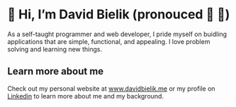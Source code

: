 # 👋 Hi, I’m David Bielik (pronouced 🐝 👅)

As a self-taught programmer and web developer, I pride myself on buidling applications that are simple, functional, and appealing. I love 
problem solving and learning new things. 

## Learn more about me
Check out my personal website at www.davidbielik.me or my profile on <a href="https://www.linkedin.com/in/david-bielik-385186256/">Linkedin</a> to learn more about me and my background.


<!---
dbielik236/dbielik236 is a ✨ special ✨ repository because its `README.md` (this file) appears on your GitHub profile.
You can click the Preview link to take a look at your changes.
--->

